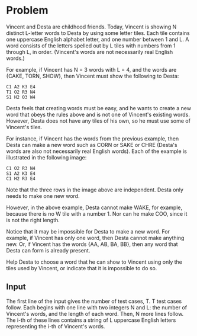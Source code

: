 # Problem

Vincent and Desta are childhood friends. Today, Vincent is showing N distinct L-letter words to Desta by using some letter tiles. Each tile contains one uppercase English alphabet letter, and one number between 1 and L. A word consists of the letters spelled out by L tiles with numbers from 1 through L, in order. (Vincent's words are not necessarily real English words.)

For example, if Vincent has N = 3 words with L = 4, and the words are {CAKE, TORN, SHOW}, then Vincent must show the following to Desta:

```text
C1 A2 K3 E4
T1 O2 R3 N4
S1 H2 O3 W4
```

Desta feels that creating words must be easy, and he wants to create a new word that obeys the rules above and is not one of Vincent's existing words. However, Desta does not have any tiles of his own, so he must use some of Vincent's tiles.

For instance, if Vincent has the words from the previous example, then Desta can make a new word such as CORN or SAKE or CHRE (Desta's words are also not necessarily real English words). Each of the example is illustrated in the following image:

```text
C1 O2 R3 N4
S1 A2 K3 E4
C1 H2 R3 E4
```

Note that the three rows in the image above are independent. Desta only needs to make one new word.

However, in the above example, Desta cannot make WAKE, for example, because there is no W tile with a number 1. Nor can he make COO, since it is not the right length.

Notice that it may be impossible for Desta to make a new word. For example, if Vincent has only one word, then Desta cannot make anything new. Or, if Vincent has the words {AA, AB, BA, BB}, then any word that Desta can form is already present.

Help Desta to choose a word that he can show to Vincent using only the tiles used by Vincent, or indicate that it is impossible to do so.

## Input

The first line of the input gives the number of test cases, T. T test cases follow. Each begins with one line with two integers N and L: the number of Vincent's words, and the length of each word. Then, N more lines follow. The i-th of these lines contains a string of L uppercase English letters representing the i-th of Vincent's words.
